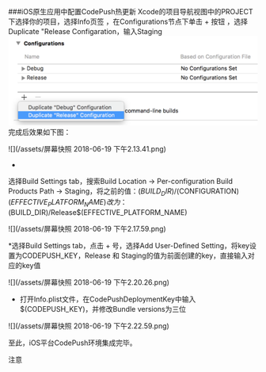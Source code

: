 ###iOS原生应用中配置CodePush热更新
Xcode的项目导航视图中的PROJECT下选择你的项目，选择Info页签 ，在Configurations节点下单击 + 按钮 ，选择Duplicate "Release Configaration，输入Staging
![](/assets/088714c0-331c-11e6-9504-5469d9a59d74.png)
完成后效果如下图：

![](/assets/屏幕快照 2018-06-19 下午2.13.41.png)


* 
选择Build Settings tab，搜索Build Location -> Per-configuration Build Products Path -> Staging，将之前的值：$(BUILD_DIR)/$(CONFIGURATION)$(EFFECTIVE_PLATFORM_NAME) 改为：$(BUILD_DIR)/Release$(EFFECTIVE_PLATFORM_NAME)

![](/assets/屏幕快照 2018-06-19 下午2.17.59.png)

*选择Build Settings tab，点击 + 号，选择Add User-Defined Setting，将key设置为CODEPUSH_KEY，Release 和 Staging的值为前面创建的key，直接输入对应的key值

![](/assets/屏幕快照 2018-06-19 下午2.20.26.png)

* 打开Info.plist文件，在CodePushDeploymentKey中输入$(CODEPUSH_KEY)，并修改Bundle versions为三位

![](/assets/屏幕快照 2018-06-19 下午2.22.59.png)

至此，iOS平台CodePush环境集成完毕。

注意